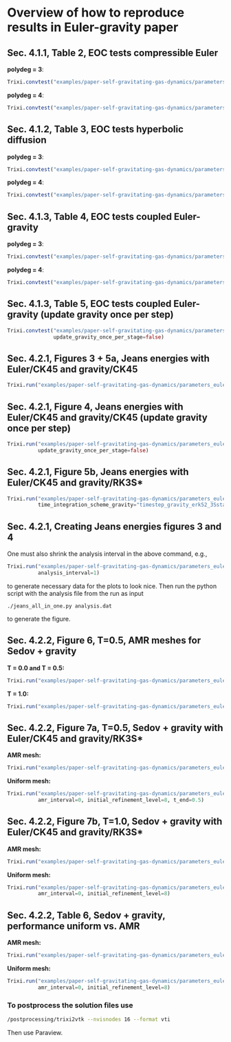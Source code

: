 # Overview of how to reproduce results in Euler-gravity paper

## Sec. 4.1.1, Table 2, EOC tests compressible Euler
**polydeg = 3**:
```julia
Trixi.convtest("examples/paper-self-gravitating-gas-dynamics/parameters_euler_eoc_test.toml", 4)
```

**polydeg = 4**:
```julia
Trixi.convtest("examples/paper-self-gravitating-gas-dynamics/parameters_euler_eoc_test.toml", 4, polydeg=4)
```

## Sec. 4.1.2, Table 3, EOC tests hyperbolic diffusion
**polydeg = 3**:
```julia
Trixi.convtest("examples/paper-self-gravitating-gas-dynamics/parameters_hypdiff_eoc_test.toml", 4)
```

**polydeg = 4**:
```julia
Trixi.convtest("examples/paper-self-gravitating-gas-dynamics/parameters_hypdiff_eoc_test.toml", 4, polydeg=4)
```

## Sec. 4.1.3, Table 4, EOC tests coupled Euler-gravity
**polydeg = 3**:
```julia
Trixi.convtest("examples/paper-self-gravitating-gas-dynamics/parameters_eulergravity_eoc_test.toml", 4)
```

**polydeg = 4**:
```julia
Trixi.convtest("examples/paper-self-gravitating-gas-dynamics/parameters_eulergravity_eoc_test.toml", 4, polydeg=4)
```

## Sec. 4.1.3, Table 5, EOC tests coupled Euler-gravity (update gravity once per step)
```julia
Trixi.convtest("examples/paper-self-gravitating-gas-dynamics/parameters_eulergravity_eoc_test.toml", 4,
               update_gravity_once_per_stage=false)
```

## Sec. 4.2.1, Figures 3 + 5a, Jeans energies with Euler/CK45 and gravity/CK45
```julia
Trixi.run("examples/paper-self-gravitating-gas-dynamics/parameters_eulergravity_jeans_instability.toml")
```

## Sec. 4.2.1, Figure 4, Jeans energies with Euler/CK45 and gravity/CK45 (update gravity once per step)
```julia
Trixi.run("examples/paper-self-gravitating-gas-dynamics/parameters_eulergravity_jeans_instability.toml",
          update_gravity_once_per_stage=false)
```

## Sec. 4.2.1, Figure 5b, Jeans energies with Euler/CK45 and gravity/RK3S*
```julia
Trixi.run("examples/paper-self-gravitating-gas-dynamics/parameters_eulergravity_jeans_instability.toml",
          time_integration_scheme_gravity="timestep_gravity_erk52_3Sstar!", cfl_gravity=1.2)
```

## Sec. 4.2.1, Creating Jeans energies figures 3 and 4
One must also shrink the analysis interval in the above command, e.g.,
```julia
Trixi.run("examples/paper-self-gravitating-gas-dynamics/parameters_eulergravity_jeans_instability.toml",
          analysis_interval=1)
```
to generate necessary data for the plots to look nice. Then run the python
script with the analysis file from the run as input
```
./jeans_all_in_one.py analysis.dat
```
to generate the figure.

## Sec. 4.2.2, Figure 6, T=0.5, AMR meshes for Sedov + gravity
**T = 0.0 and T = 0.5:**
```julia
Trixi.run("examples/paper-self-gravitating-gas-dynamics/parameters_eulergravity_sedov_blast_wave.toml", t_end=0.5)
```

**T = 1.0:**
```julia
Trixi.run("examples/paper-self-gravitating-gas-dynamics/parameters_eulergravity_sedov_blast_wave.toml")
```

## Sec. 4.2.2, Figure 7a, T=0.5, Sedov + gravity with Euler/CK45 and gravity/RK3S*
**AMR mesh:**
```julia
Trixi.run("examples/paper-self-gravitating-gas-dynamics/parameters_eulergravity_sedov_blast_wave.toml", t_end=0.5)
```

**Uniform mesh:**
```julia
Trixi.run("examples/paper-self-gravitating-gas-dynamics/parameters_eulergravity_sedov_blast_wave.toml",
          amr_interval=0, initial_refinement_level=8, t_end=0.5)
```

## Sec. 4.2.2, Figure 7b, T=1.0, Sedov + gravity with Euler/CK45 and gravity/RK3S*
**AMR mesh:**
```julia
Trixi.run("examples/paper-self-gravitating-gas-dynamics/parameters_eulergravity_sedov_blast_wave.toml")
```

**Uniform mesh:**
```julia
Trixi.run("examples/paper-self-gravitating-gas-dynamics/parameters_eulergravity_sedov_blast_wave.toml",
          amr_interval=0, initial_refinement_level=8)
```

## Sec. 4.2.2, Table 6, Sedov + gravity, performance uniform vs. AMR
**AMR mesh:**
```julia
Trixi.run("examples/paper-self-gravitating-gas-dynamics/parameters_eulergravity_sedov_blast_wave.toml")
```

**Uniform mesh:**
```julia
Trixi.run("examples/paper-self-gravitating-gas-dynamics/parameters_eulergravity_sedov_blast_wave.toml",
          amr_interval=0, initial_refinement_level=8)
```

### To postprocess the solution files use
```bash
/postprocessing/trixi2vtk --nvisnodes 16 --format vti
```
Then use Paraview.
